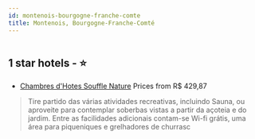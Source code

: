```yaml
---
id: montenois-bourgogne-franche-comte
title: Montenois, Bourgogne-Franche-Comté
---
```


<center><img src="https://i.travelapi.com/hotels/25000000/24150000/24148000/24147969/8aeaa5d3_z.jpg" alt="" /></center>


##  1 star hotels - ⭐️

-    [Chambres d'Hotes Souffle Nature](https://us.hurb.com/hotels/montenois/chambres-d-hotes-souffle-nature-HT-4BGV?cmp=18055) Prices from R$ 429,87
   > Tire partido das várias atividades recreativas, incluindo Sauna, ou aproveite para contemplar soberbas vistas a partir da açoteia e do jardim. Entre as facilidades adicionais contam-se Wi-fi grátis, uma área para piqueniques e grelhadores de churrasc
